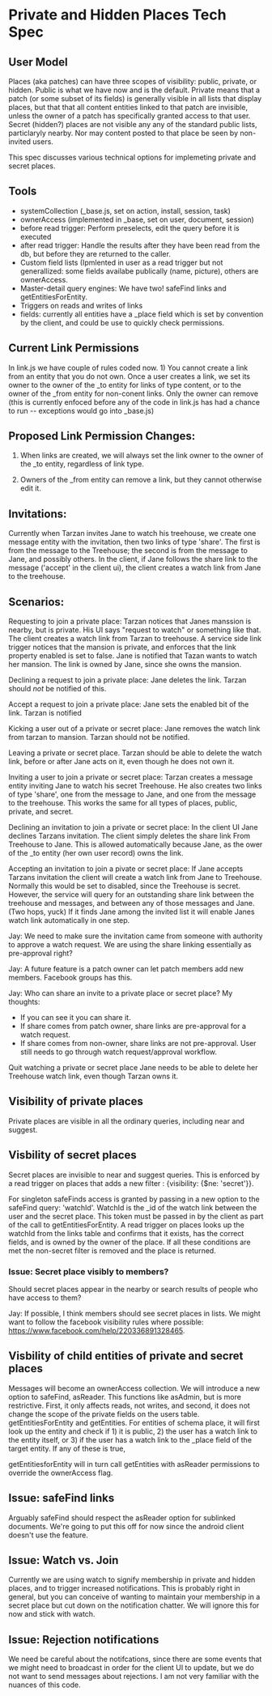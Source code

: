 # Private and Hidden Places Tech Spec

## User Model
Places (aka patches) can have three scopes of visibility: public, private, or hidden.  Public is what we have now and is the default.  Private means that a patch (or some subset of its fields) is generally visible in all lists that display places, but that that all content entities linked to that patch are invisible, unless the owner of a patch has specifically granted access to that user.  Secret (hidden?) places are not visible any any of the standard public lists, particlaryly nearby.  Nor may content posted to that place be seen by non-invited users.

This spec discusses various technical options for implemeting private and secret places.

## Tools
  * systemCollection  (_base.js, set on action, install, session, task)
  * ownerAccess (implemented in _base, set on user, document, session)
  * before read trigger:  Perform preselects, edit the query before it is executed
  * after read trigger: Handle the results after they have been read from the db, but before they are returned to the caller.
  * Custom field lists (Ipmlented in user as a read trigger but not generallized:  some fields availabe publically (name, picture), others are ownerAccess.
  * Master-detail query engines:  We have two!  safeFind links and getEntitiesForEntity.
  * Triggers on reads and writes of links
  * fields:  currently all entities have a _place field which is set by convention by the client, and could be use to quickly check permissions.

## Current Link Permissions
In link.js we have couple of rules coded now.  1) You cannot create a link from an entity that you do not own.  Once a user creates a link, we set its owner to the owner of the _to entity for links of type content, or to the owner of the _from entity for non-conent links.  Only the owner can remove (this is currently enfoced before any of the code in link.js has had a chance to run -- exceptions would go into _base.js)


## Proposed Link Permission Changes:
1) When links are created, we will always set the link owner to the owner of the _to entity, regardless of link type.

2) Owners of the _from entity can remove a link, but they cannot otherwise edit it.


## Invitations:
Currently when Tarzan invites Jane to watch his treehouse, we create one message entity with the invitation, then two links of type 'share'.  The first is from the message to the Treehouse; the second is from the message to Jane, and possibly others.   In the client, if Jane follows the share link to the message ('accept' in the client ui), the client creates a watch link from Jane to the treehouse.


## Scenarios:
Requesting to join a private place:
Tarzan notices that Janes manssion is nearby, but is private.  His UI says "request to watch" or something like that.  The client creates a watch link from Tarzan to treehouse.   A service side link trigger notices that the mansion is private, and enforces that the link property enabled is set to false.  Jane is notified that Tazan wants to watch her mansion.  The link is owned by Jane, since she owns the mansion.

Declining a request to join a private place:
Jane deletes the link.  Tarzan should *not* be notified of this.

Accept a request to join a private place:
Jane sets the enabled bit of the link. Tarzan is notified

Kicking a user out of a private or secret place:
Jane removes the watch link from tarzan to mansion.  Tarzan should not be notified.

Leaving a private or secret place.
Tarzan should be able to delete the watch link, before or after Jane acts on it, even though he does not own it.

Inviting a user to join a private or secret place:
Tarzan creates a message entity inviting Jane to watch his secret Treehouse.  He also creates two links of type 'share', one from the message to Jane, and one from the message to the treehouse.  This works the same for all types of places, public, private, and secret.

Declining an invitation to join a private or secret place:
In the client UI Jane declines Tarzans invitation.  The client simply deletes the share link From Treehouse to Jane.  This is allowed automatically because Jane, as the ower of the _to entity (her own user record) owns the link.

Accepting an invitation to join a pivate or secret place:
If Jane accepts Tarzans invitation the client will create a watch link from Jane to Treehouse.  Normally this would be set to disabled, since the Treehouse is secret.  However, the service will query for an outstanding share link between the treehouse and messages, and between any of those messages and Jane.  (Two hops, yuck)  If it finds Jane among the invited list it will enable Janes watch link automatically in one step.


Jay: We need to make sure the invitation came from someone with authority to approve a watch request. We are using the share linking essentially as pre-approval right?

Jay: A future feature is a patch owner can let patch members add new members. Facebook groups has this.

Jay: Who can share an invite to a private place or secret place? My thoughts:
- If you can see it you can share it.
- If share comes from patch owner, share links are pre-approval for a watch request.
- If share comes from non-owner, share links are not pre-approval. User still needs to go through watch request/approval workflow.


Quit watching a private or secret place
Jane needs to be able to delete her Treehouse watch link, even though Tarzan owns it.


## Visibility of private places
Private places are visible in all the ordinary queries, including near and suggest.


## Visbility of secret places
Secret places are invisible to near and suggest queries. This is enforced by a read trigger on places that adds a new filter : {visibility: {$ne: 'secret'}}.

For singleton safeFinds access is granted by passing in a new option to the safeFind query:  'watchId'.  WatchId is the _id of the watch link between the user and the secret place.  This token must be passed in by the client as part of the call to getEntitiesForEntity.  A read trigger on places looks up the watchId from the links table and confirms that it exists, has the correct fields, and is owned by the owner of the place.  If all these conditions are met the non-secret filter is removed and the place is returned.

### Issue: Secret place visibly to members?
Should secret places appear in the nearby or search results of people who have access to them?

Jay: If possible, I think members should see secret places in lists. We might want to follow the facebook visibility rules where possible: https://www.facebook.com/help/220336891328465.

## Visbility of child entities of private and secret places
Messages will become an ownerAccess collection. We will introduce a new option to safeFind, asReader.  This functions like asAdmin, but is more restrictive.  First, it only affects reads, not writes, and second, it does not change the scope of the private fields on the users table.  getEntitiesForEntity and getEntities.   For entities of schema place, it will first look up the entity and check if 1) it is public, 2) the user has a watch link to the entity itself, or 3) if the user has a watch link to the _place field of the target entity.  If any of these is true, 

getEntitiesforEntity will in turn call getEntities with asReader permissions to override the ownerAccess flag.

## Issue: safeFind links
Arguably safeFind should respect the asReader option for sublinked documents.  We're going to put this off for now since the android client doesn't use the feature.

## Issue: Watch vs. Join
Currently we are using watch to signify membership in private and hidden places, and to trigger increased notifications.  This is probably right in general, but you can conceive of wanting to maintain your membership in a secret place but cut down on the notification chatter.  We will ignore this for now and stick with watch.

## Issue:  Rejection notifications
We need be careful about the notifcations, since there are some events that we might need to broadcast in order for the client UI to update, but we do not want to send messages about rejections.  I am not very familiar with the nuances of this code.

